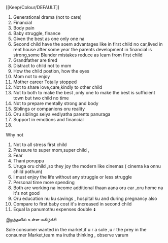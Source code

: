 [[Keep/Colour/DEFAULT]] 

1. Generational drama (not to care)
2. Financial
3. Body pain 
4. Baby struggle, finance 
5. Given the best as one only one na 
6. Second child have the soem advantages like in first child no car,lived in rent house  after some year the parents development in financial is strong,some Blunder mistakes reduce as learn from first child
7. Grandfather are tired 
8. Distract to child not to mom
9. How the child postion, how the eyes
10. Mom not to enjoy
11. Mother career Totally stopped
12. Not to share love,care,kindly to other child 
13. Not to both to make the best ,only one to make the best is sufficient town but two child no time 
14. Not to prepare mentally strong and body
15. Siblings or companions oru reality 
16. Oru siblings seiya vediyatha parents panuraga
17. Support in emotions and financial
18. 





Why not 
1. Not to all stress first child 
2. Pressure to super mom,super child ,
3. Fear
4. Thani poruppu 
5. Uruga oru child ,so they joy the modern like cinemas ( cinema ka onnu child pothum)
6. I must enjoy the life without any struggle or less struggle
7. Personal time more spending
8. Both are working na income additional thaan aana oru car ,oru home na it's not good 
9. Oru education nu ku savings , hospital ku and during pregnancy also 
10. Compare to first baby cost it's increased in second child
11. Equal la panumothu expenses double ⏫



இழத்தலில் உள்ள மகிழ்ச்சி 

Sole consumer wanted in the market,if u r a sole ,u r the prey in the consumer Market,team ma irutha thinking , observe varum
